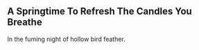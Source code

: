 A Springtime To Refresh The Candles You Breathe
-----------------------------------------------
In the fuming night of hollow bird feather.  
